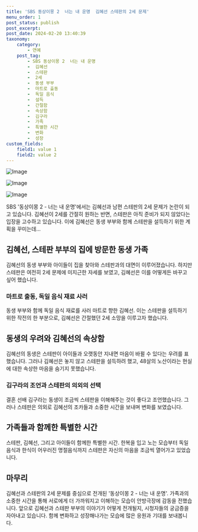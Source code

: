 ```yaml
---
title: 'SBS 동상이몽 2  너는 내 운명  김혜선 스테판의 2세 문제'
menu_order: 1
post_status: publish
post_excerpt: 
post_date: 2024-02-20 13:40:39
taxonomy:
    category:
        - 연예
    post_tag:
        - SBS 동상이몽 2  너는 내 운명
        -  김혜선
        -  스테판
        -  2세
        -  동생 부부
        -  마트로 출동
        -  독일 음식
        -  설득
        -  간절함
        -  속상함
        -  김구라
        -  가족
        -  특별한 시간
        -  변화
        -  성장
custom_fields:
    field1: value 1
    field2: value 2
---
```


![Image](https://mimgnews.pstatic.net/image/117/2024/02/20/0003807553_001_20240220001601291.jpg?type=w540)

![Image](https://ssl.pstatic.net/mimgnews/image/117/2024/02/20/0003807553_002_20240220001601396.jpg?type=w540)

![Image](https://mimgnews.pstatic.net/image/117/2024/02/20/0003807553_003_20240220001601478.jpg?type=w540)

SBS '동상이몽 2 - 너는 내 운명'에서는 김혜선과 남편 스테판의 2세 문제가 논란이 되고 있습니다. 김혜선이 2세를 간절히 원하는 반면, 스테판은 아직 준비가 되지 않았다는 입장을 고수하고 있습니다. 이에 김혜선은 동생 부부와 함께 스테판을 설득하기 위한 계획을 꾸미는데...
## 김혜선, 스테판 부부의 집에 방문한 동생 가족
김혜선의 동생 부부와 아이들이 집을 찾아와 스테판과의 대면이 이루어졌습니다. 하지만 스테판은 여전히 2세 문제에 미지근한 자세를 보였고, 김혜선은 이를 어떻게든 바꾸고 싶어 했습니다.
### 마트로 출동, 독일 음식 재료 사러
동생 부부와 함께 독일 음식 재료를 사러 마트로 향한 김혜선. 이는 스테판을 설득하기 위한 작전의 한 부분으로, 김혜선은 간절했던 2세 소망을 이루고자 했습니다.
## 동생의 우려와 김혜선의 속상함
김혜선의 동생은 스테판이 아이들과 오랫동안 지내면 마음이 바뀔 수 있다는 우려를 표했습니다. 그러나 김혜선은 놓지 않고 스테판을 설득하려 했고, 48살의 노산이라는 현실에 대한 속상한 마음을 숨기지 못했습니다.
### 김구라의 조언과 스테판의 의외의 선택
결혼 선배 김구라는 동생이 조금씩 스테판을 이해해주는 것이 좋다고 조언했습니다. 그러나 스테판은 의외로 김혜선의 조카들과 소중한 시간을 보내며 변화를 보였습니다.
## 가족들과 함께한 특별한 시간
스테판, 김혜선, 그리고 아이들이 함께한 특별한 시간. 한복을 입고 노는 모습부터 독일 음식과 한식이 어우러진 명절음식까지 스테판은 자신의 마음을 조금씩 열어가고 있었습니다.
## 마무리
김혜선과 스테판의 2세 문제를 중심으로 전개된 '동상이몽 2 - 너는 내 운명'. 가족과의 소중한 시간을 통해 서로에게 더 가까워지고 이해하는 모습이 안방극장에 감동을 전했습니다. 앞으로 김혜선과 스테판 부부의 이야기가 어떻게 전개될지, 시청자들의 궁금증을 자아내고 있습니다. 함께 변화하고 성장해나가는 모습에 많은 응원과 기대를 보내봅니다.
